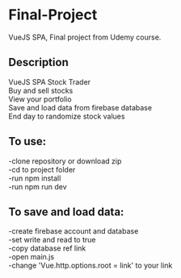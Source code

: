 # Final-Project
 VueJS SPA, Final project from Udemy course.

 ## Description

 VueJS SPA Stock Trader<br>
 Buy and sell stocks<br>
 View your portfolio<br>
 Save and load data from firebase database<br>
 End day to randomize stock values

 ## To use:

 -clone repository or download zip<br>
 -cd to project folder<br>
 -run npm install<br>
 -run npm run dev

 ## To save and load data:

 -create firebase account and database<br>
 -set write and read to true<br>
 -copy database ref link<br>
 -open main.js<br>
 -change 'Vue.http.options.root = link' to your link
